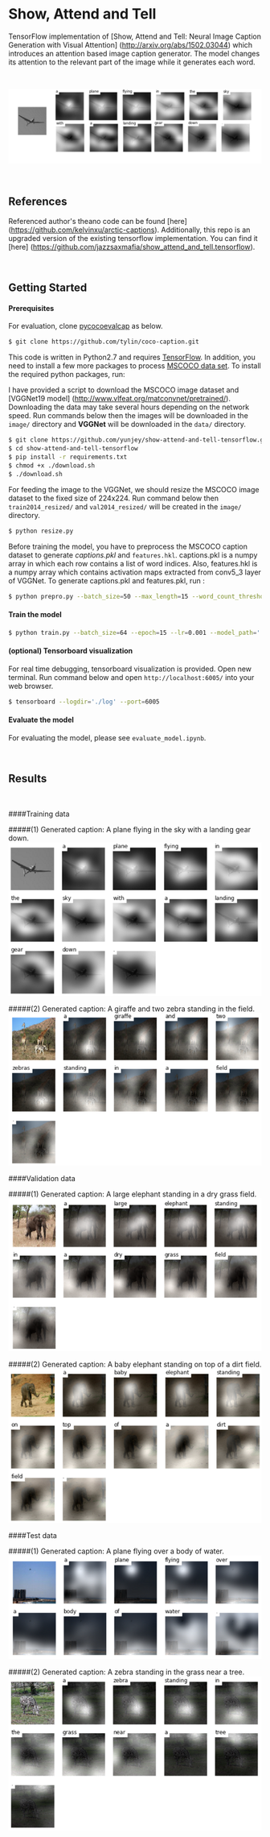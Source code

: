 # Show, Attend and Tell 
TensorFlow implementation of [Show, Attend and Tell: Neural Image Caption Generation with Visual Attention] (http://arxiv.org/abs/1502.03044) which introduces an attention based image caption generator. The model changes its attention to the relevant part of the image while it generates each word.

<br/>

![alt text](jpg/attention_over_time.jpg "soft attention")

<br/>

## References
Referenced author's theano code can be found [here] (https://github.com/kelvinxu/arctic-captions). Additionally, this repo is an upgraded version of the existing tensorflow implementation. You can find it [here] (https://github.com/jazzsaxmafia/show_attend_and_tell.tensorflow).

<br/>





## Getting Started

#### Prerequisites

For evaluation, clone [pycocoevalcap](http://mscoco.org/dataset/#download) as below.

```bash
$ git clone https://github.com/tylin/coco-caption.git
```

This code is written in Python2.7 and requires [TensorFlow](https://www.tensorflow.org/versions/r0.11/get_started/os_setup.html#anaconda-installation). In addition, you need to install a few more packages to process [MSCOCO data set](http://mscoco.org/home/).
To install the required python packages, run:

I have provided a script to download the MSCOCO image dataset and [VGGNet19 model] (http://www.vlfeat.org/matconvnet/pretrained/). Downloading the data may take several hours depending on the network speed. Run commands below then the images will be downloaded in the `image/` directory and <b>VGGNet</b> will be downloaded in the `data/` directory.

```bash
$ git clone https://github.com/yunjey/show-attend-and-tell-tensorflow.git
$ cd show-attend-and-tell-tensorflow
$ pip install -r requirements.txt
$ chmod +x ./download.sh
$ ./download.sh
```


For feeding the image to the VGGNet, we should resize the MSCOCO image dataset to the fixed size of 224x224. Run command below then `train2014_resized/` and `val2014_resized/` will be created in the `image/` directory.

```bash
$ python resize.py
```

Before training the model, you have to preprocess the MSCOCO caption dataset to generate <i>captions.pkl</i> and `features.hkl`. captions.pkl is a numpy array in which each row contains a list of word indices. Also, features.hkl is a numpy array which contains activation maps extracted from conv5_3 layer of VGGNet. 
To generate captions.pkl and features.pkl, run :

```bash
$ python prepro.py --batch_size=50 --max_length=15 --word_count_threshold=3
```

#### Train the model 

```bash
$ python train.py --batch_size=64 --epoch=15 --lr=0.001 --model_path='./model/lstm' --log_path='./log' 

```
#### (optional) Tensorboard visualization

For real time debugging, tensorboard visualization is provided. 
Open new terminal. Run command below and open `http://localhost:6005/` into your web browser.

```bash
$ tensorboard --logdir='./log' --port=6005 
```

#### Evaluate the model 

For evaluating the model, please see `evaluate_model.ipynb`.


<br/>

## Results
 
<br/>

####Training data

#####(1) Generated caption: A plane flying in the sky with a landing gear down.
![alt text](jpg/train2.jpg "train image")

#####(2) Generated caption: A giraffe and two zebra standing in the field.
![alt text](jpg/train.jpg "train image")

####Validation data

#####(1) Generated caption: A large elephant standing in a dry grass field.
![alt text](jpg/val.jpg "val image")

#####(2) Generated caption: A baby elephant standing on top of a dirt field.
![alt text](jpg/val2.jpg "val image")

####Test data

#####(1) Generated caption: A plane flying over a body of water.
![alt text](jpg/test.jpg "test image")

#####(2) Generated caption: A zebra standing in the grass near a tree.
![alt text](jpg/test2.jpg "test image")

